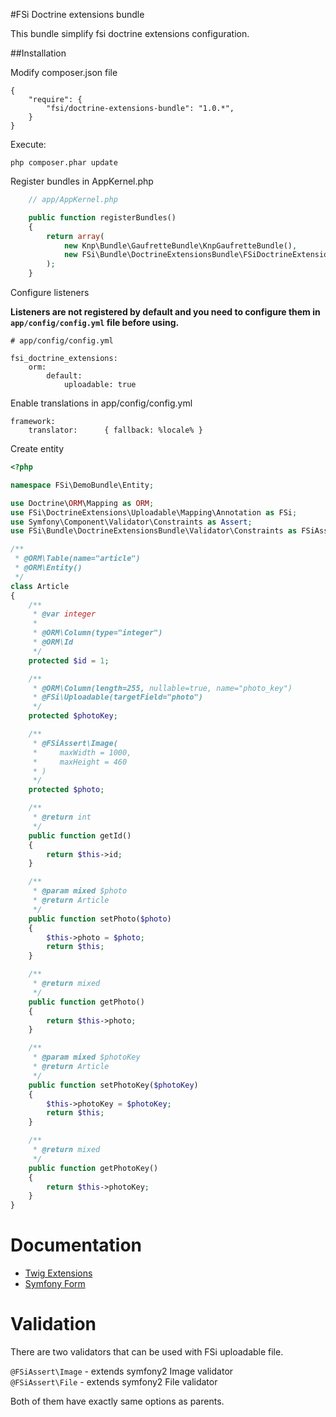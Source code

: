 #FSi Doctrine extensions bundle

This bundle simplify fsi doctrine extensions configuration.

##Installation

Modify composer.json file

```
{
    "require": {
        "fsi/doctrine-extensions-bundle": "1.0.*",
    }
}
```
Execute:

```
php composer.phar update
```
Register bundles in AppKernel.php

```php
    // app/AppKernel.php

    public function registerBundles()
    {
        return array(
            new Knp\Bundle\GaufretteBundle\KnpGaufretteBundle(),
            new FSi\Bundle\DoctrineExtensionsBundle\FSiDoctrineExtensionsBundle(),
        );
    }
```

Configure listeners

**Listeners are not registered by default and you need to configure them in ``app/config/config.yml`` file before using.**

```
# app/config/config.yml

fsi_doctrine_extensions:
    orm:
        default:
            uploadable: true
```

Enable translations in app/config/config.yml

```
framework:
    translator:      { fallback: %locale% }
```

Create entity

```php
<?php

namespace FSi\DemoBundle\Entity;

use Doctrine\ORM\Mapping as ORM;
use FSi\DoctrineExtensions\Uploadable\Mapping\Annotation as FSi;
use Symfony\Component\Validator\Constraints as Assert;
use FSi\Bundle\DoctrineExtensionsBundle\Validator\Constraints as FSiAssert;

/**
 * @ORM\Table(name="article")
 * @ORM\Entity()
 */
class Article
{
    /**
     * @var integer
     *
     * @ORM\Column(type="integer")
     * @ORM\Id
     */
    protected $id = 1;

    /**
     * @ORM\Column(length=255, nullable=true, name="photo_key")
     * @FSi\Uploadable(targetField="photo")
     */
    protected $photoKey;

    /**
     * @FSiAssert\Image(
     *     maxWidth = 1000,
     *     maxHeight = 460
     * )
     */
    protected $photo;

    /**
     * @return int
     */
    public function getId()
    {
        return $this->id;
    }

    /**
     * @param mixed $photo
     * @return Article
     */
    public function setPhoto($photo)
    {
        $this->photo = $photo;
        return $this;
    }

    /**
     * @return mixed
     */
    public function getPhoto()
    {
        return $this->photo;
    }

    /**
     * @param mixed $photoKey
     * @return Article
     */
    public function setPhotoKey($photoKey)
    {
        $this->photoKey = $photoKey;
        return $this;
    }

    /**
     * @return mixed
     */
    public function getPhotoKey()
    {
        return $this->photoKey;
    }
}

```

# Documentation

* [Twig Extensions](Resources/doc/twig.md)
* [Symfony Form](Resources/doc/form.md)

# Validation

There are two validators that can be used with FSi uploadable file. 

``@FSiAssert\Image`` - extends symfony2 Image validator  
``@FSiAssert\File`` - extends symfony2 File validator  

Both of them have exactly same options as parents. 

